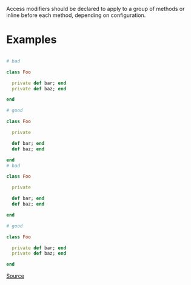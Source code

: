 
Access modifiers should be declared to apply to a group of methods
or inline before each method, depending on configuration.

# Examples

```ruby

# bad

class Foo

  private def bar; end
  private def baz; end

end

# good

class Foo

  private

  def bar; end
  def baz; end

end
# bad

class Foo

  private

  def bar; end
  def baz; end

end

# good

class Foo

  private def bar; end
  private def baz; end

end
```

[Source](http://www.rubydoc.info/gems/rubocop/RuboCop/Cop/Style/AccessModifierDeclarations)